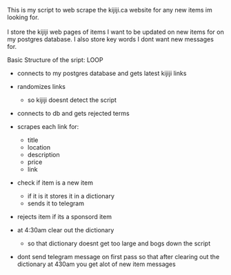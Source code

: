 This is my script to web scrape the kijiji.ca website for any new items im looking for.<br><br>
I store the kijiji web pages of items I want to be updated on new items for on my postgres database.
I also store key words I dont want new messages for.

Basic Structure of the sript:
LOOP
  - connects to my postgres database and gets latest kijiji links
  - randomizes links
      - so kijiji doesnt detect the script
  - connects to db and gets rejected terms
  
  - scrapes each link for:
      - title
      - location
      - description
      - price
      - link
  - check if item is a new item
      - if it is it stores it in a dictionary
      - sends it to telegram
  - rejects item if its a sponsord item
  
  - at 4:30am clear out the dictionary
      - so that dictionary doesnt get too large and bogs down the script
    
  - dont send telegram message on first pass so that after clearing out the dictionary
   at 430am you get alot of new item messages
 
